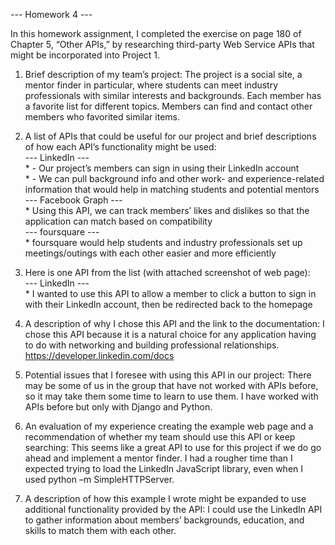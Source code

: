 --- Homework 4 ---

In this homework assignment, I completed the exercise on page 180 of Chapter 5, “Other APIs,”
by researching third-party Web Service APIs that might be incorporated into Project 1.

1.	Brief description of my team’s project:
The project is a social site, a mentor finder in particular, where students can meet industry
professionals with similar interests and backgrounds. Each member has a favorite list for
different topics. Members can find and contact other members who favorited similar items.

2.	A list of APIs that could be useful for our project and brief descriptions of how each
API’s functionality might be used:
<br>--- LinkedIn ---
<br>* - Our project’s members can sign in using their LinkedIn account
<br>* - We can pull background info and other work- and experience-related information that would
help in matching students and potential mentors
<br>--- Facebook Graph ---
<br>* Using this API, we can track members’ likes and dislikes so that the application can match
based on compatibility
<br>--- foursquare ---
<br>* foursquare would help students and industry professionals set up meetings/outings with each
other easier and more efficiently

3.	Here is one API from the list (with attached screenshot of web page):
<br>--- LinkedIn ---
<br>* I wanted to use this API to allow a member to click a button to sign in with their 
LinkedIn account, then be redirected back to the homepage

4.	A description of why I chose this  API and the link to the documentation:
I chose this API because it is a natural choice for any application having to do with networking
and building professional relationships. <https://developer.linkedin.com/docs>

5.	Potential issues that I foresee with using this API in our project:
There may be some of us in the group that have not worked with APIs before, so it may take them
some time to learn to use them. I have worked with APIs before but only with Django and Python.

6.	An evaluation of my experience creating the example web page and a recommendation of whether
my team should use this API or keep searching:
This seems like a great API to use for this project if we do go ahead and implement a mentor
finder. I had a rougher time than I expected trying to load the LinkedIn JavaScript library,
even when I used python –m SimpleHTTPServer.

7.	A description of how this example I wrote might be expanded to use additional functionality
provided by the API:
I could use the LinkedIn API to gather information about members’ backgrounds, education, and
skills to match them with each other.
